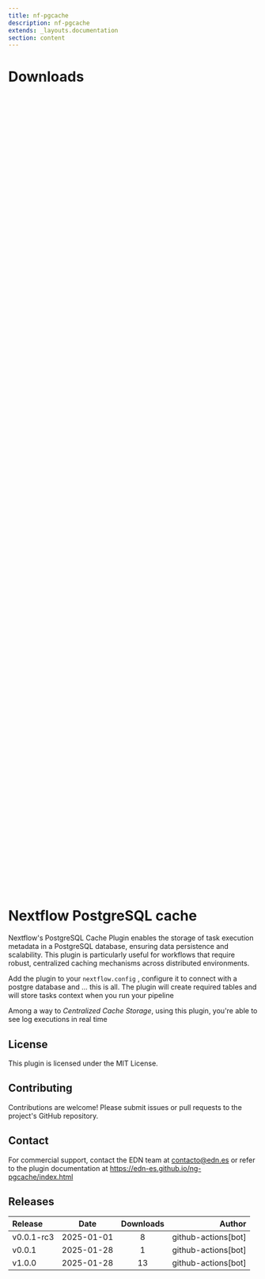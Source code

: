 ```yaml
---
title: nf-pgcache
description: nf-pgcache
extends: _layouts.documentation
section: content
---
```


# Downloads

<div style="position: relative; height:40vh; width:80vw">
    <canvas id="releases"></canvas>
</div>
<script type="module" src="nf-plugin-stats/docs/nf-pgcache/nf-pgcache.js"></script>

# Nextflow PostgreSQL cache

Nextflow's PostgreSQL Cache Plugin enables the storage of task execution metadata in a PostgreSQL database, ensuring data persistence and scalability. This plugin is particularly useful for workflows that require robust, centralized caching mechanisms across distributed environments.

Add the plugin to your `nextflow.config` , configure it to connect with a postgre database and ... this is all.
The plugin will create required tables and will store tasks context when you run your pipeline

Among a way to *Centralized Cache Storage*, using this plugin, you're able to see log executions in real time

## License

This plugin is licensed under the MIT License.

## Contributing

Contributions are welcome! Please submit issues or pull requests to the project's GitHub repository.

## Contact

For commercial support, contact the EDN team at contacto@edn.es or refer to the plugin documentation at
https://edn-es.github.io/ng-pgcache/index.html


## Releases

| Release                               |                       Date                       |                   Downloads                    |                           Author |
| :------------ |:------------------------------------------------:|:----------------------------------------------:|---------------------------------:|
 |  v0.0.1-rc3                                          | 2025-01-01                                          | 8                                                  | github-actions[bot]                                |
 |  v0.0.1                                              | 2025-01-28                                          | 1                                                  | github-actions[bot]                                |
 |  v1.0.0                                              | 2025-01-28                                          | 13                                                 | github-actions[bot]                                |
